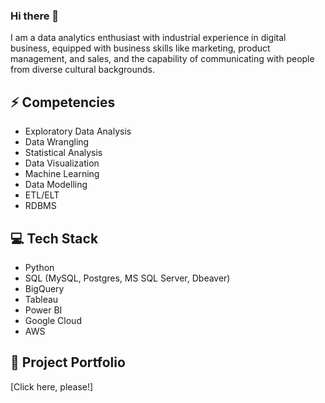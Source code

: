 ### Hi there 👋

<!--
**Jiao-Meng-7/Jiao-Meng-7** is a ✨ _special_ ✨ repository because its `README.md` (this file) appears on your GitHub profile.

Here are some ideas to get you started:

- 🔭 I’m currently working on ...
- 🌱 I’m currently learning ...
- 👯 I’m looking to collaborate on ...
- 🤔 I’m looking for help with ...
- 💬 Ask me about ...
- 📫 How to reach me: ...
- 😄 Pronouns: ...
- ⚡ Fun fact: ...
-->

I am a data analytics enthusiast with industrial experience in digital business, equipped with business skills like marketing, product management, and sales, and the capability of communicating with people from diverse cultural backgrounds. 

## ⚡ Competencies
- Exploratory Data Analysis
- Data Wrangling
- Statistical Analysis
- Data Visualization
- Machine Learning
- Data Modelling
- ETL/ELT
- RDBMS

## 💻 Tech Stack
- Python
- SQL (MySQL, Postgres, MS SQL Server, Dbeaver)
- BigQuery
- Tableau
- Power BI
- Google Cloud
- AWS

## 📂 Project Portfolio
[Click here, please!]

